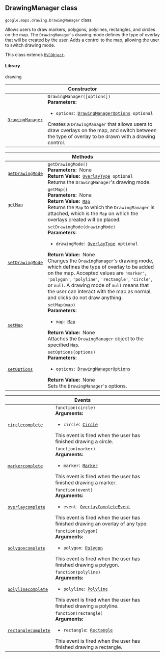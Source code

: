 
<devsite-heading text=" DrawingManager class" for="DrawingManager" level="h2" link="" toc="" back-to-top=""><h2 id="DrawingManager" is-upgraded="">DrawingManager class</h2></devsite-heading>
<p>
<code translate="no" dir="ltr"><span itemprop="path">google.maps.drawing</span>.<span itemprop="name">DrawingManager</span></code>
class
</p>
<p>Allows users to draw markers, polygons, polylines, rectangles, and circles on the map. The <code translate="no" dir="ltr">DrawingManager</code>'s drawing mode defines the type of overlay that will be created by the user. Adds a control to the map, allowing the user to switch drawing mode.</p>
<p>This class extends
<code translate="no" dir="ltr"><a href="MVCObject.md">MVCObject</a></code>.
</p>
<devsite-heading text="Library" for="library" level="h4" link=""><h4 is-upgraded="" id="library">Library</h4></devsite-heading>
<p>drawing</p>
<div class="devsite-table-wrapper"><table class="constructors responsive" summary="class DrawingManager - Constructor">
<thead>
<tr><th colspan="2" id="DrawingManager.constructor">Constructor</th>
</tr></thead>
<tbody>
<tr>
<td><code translate="no" dir="ltr"><a class="secret-link" href="#DrawingManager.constructor"><span>DrawingManager</span></a></code></td>
<td><div><code translate="no" dir="ltr">DrawingManager([options])</code></div>
<div class="desc"><strong>Parameters:</strong>&nbsp; <ul>
<li><code translate="no" dir="ltr">options</code>:&nbsp; <code translate="no" dir="ltr"><a href="DrawingManagerOptions.md">DrawingManagerOptions</a> <span class="optional-type-annotation">optional</span></code></li>
</ul></div>
<div class="desc">Creates a <code translate="no" dir="ltr">DrawingManager</code> that allows users to draw overlays on the map, and switch between the type of overlay to be drawn with a drawing control.</div></td>
</tr>
</tbody>
</table></div>
<div class="devsite-table-wrapper"><table class="methods responsive" summary="class DrawingManager - Methods">
<thead>
<tr><th colspan="2">Methods</th>
</tr></thead>
<tbody>
<tr id="DrawingManager.getDrawingMode">
<td itemprop="property"><code translate="no" dir="ltr"><a class="secret-link" href="#DrawingManager.getDrawingMode"><span>getDrawingMode</span></a></code></td>
<td><div><code translate="no" dir="ltr">getDrawingMode()</code></div>
<div class="desc"><strong>Parameters:</strong>&nbsp; None</div>
<div class="desc"><strong>Return Value:</strong>&nbsp; <code translate="no" dir="ltr"><a href="OverlayType.md">OverlayType</a> <span class="optional-type-annotation">optional</span></code></div>
<div class="desc">Returns the <code translate="no" dir="ltr">DrawingManager</code>'s drawing mode.</div></td>
</tr>
<tr id="DrawingManager.getMap">
<td itemprop="property"><code translate="no" dir="ltr"><a class="secret-link" href="#DrawingManager.getMap"><span>getMap</span></a></code></td>
<td><div><code translate="no" dir="ltr">getMap()</code></div>
<div class="desc"><strong>Parameters:</strong>&nbsp; None</div>
<div class="desc"><strong>Return Value:</strong>&nbsp; <code translate="no" dir="ltr"><a href="Map.md">Map</a></code></div>
<div class="desc">Returns the <code translate="no" dir="ltr">Map</code> to which the <code translate="no" dir="ltr">DrawingManager</code> is attached, which is the <code translate="no" dir="ltr">Map</code> on which the overlays created will be placed.</div></td>
</tr>
<tr id="DrawingManager.setDrawingMode">
<td itemprop="property"><code translate="no" dir="ltr"><a class="secret-link" href="#DrawingManager.setDrawingMode"><span>setDrawingMode</span></a></code></td>
<td><div><code translate="no" dir="ltr">setDrawingMode(drawingMode)</code></div>
<div class="desc"><strong>Parameters:</strong>&nbsp; <ul>
<li><code translate="no" dir="ltr">drawingMode</code>:&nbsp; <code translate="no" dir="ltr"><a href="OverlayType.md">OverlayType</a> <span class="optional-type-annotation">optional</span></code></li>
</ul></div>
<div class="desc"><strong>Return Value:</strong>&nbsp; None</div>
<div class="desc">Changes the <code translate="no" dir="ltr">DrawingManager</code>'s drawing mode, which defines the type of overlay to be added on the map. Accepted values are <code translate="no" dir="ltr">'marker'</code>, <code translate="no" dir="ltr">'polygon'</code>, <code translate="no" dir="ltr">'polyline'</code>, <code translate="no" dir="ltr">'rectangle'</code>, <code translate="no" dir="ltr">'circle'</code>, or <code translate="no" dir="ltr">null</code>. A drawing mode of <code translate="no" dir="ltr">null</code> means that the user can interact with the map as normal, and clicks do not draw anything.</div></td>
</tr>
<tr id="DrawingManager.setMap">
<td itemprop="property"><code translate="no" dir="ltr"><a class="secret-link" href="#DrawingManager.setMap"><span>setMap</span></a></code></td>
<td><div><code translate="no" dir="ltr">setMap(map)</code></div>
<div class="desc"><strong>Parameters:</strong>&nbsp; <ul>
<li><code translate="no" dir="ltr">map</code>:&nbsp; <code translate="no" dir="ltr"><a href="Map.md">Map</a></code></li>
</ul></div>
<div class="desc"><strong>Return Value:</strong>&nbsp; None</div>
<div class="desc">Attaches the <code translate="no" dir="ltr">DrawingManager</code> object to the specified <code translate="no" dir="ltr">Map</code>.</div></td>
</tr>
<tr id="DrawingManager.setOptions">
<td itemprop="property"><code translate="no" dir="ltr"><a class="secret-link" href="#DrawingManager.setOptions"><span>setOptions</span></a></code></td>
<td><div><code translate="no" dir="ltr">setOptions(options)</code></div>
<div class="desc"><strong>Parameters:</strong>&nbsp; <ul>
<li><code translate="no" dir="ltr">options</code>:&nbsp; <code translate="no" dir="ltr"><a href="DrawingManagerOptions.md">DrawingManagerOptions</a></code></li>
</ul></div>
<div class="desc"><strong>Return Value:</strong>&nbsp; None</div>
<div class="desc">Sets the <code translate="no" dir="ltr">DrawingManager</code>'s options.</div></td>
</tr>
</tbody>
</table></div>
<div class="devsite-table-wrapper"><table class="details responsive" summary="class DrawingManager - Events">
<thead>
<tr><th colspan="2">Events</th>
</tr></thead>
<tbody>
<tr id="DrawingManager.circlecomplete">
<td itemprop="property"><code translate="no" dir="ltr"><a class="secret-link" href="#DrawingManager.circlecomplete"><span>circlecomplete</span></a></code></td>
<td><div><code translate="no" dir="ltr">function(circle)</code></div>
<div class="desc"><strong>Arguments:</strong>&nbsp; <ul>
<li><code translate="no" dir="ltr">circle</code>:&nbsp; <code translate="no" dir="ltr"><a href="Circle.md">Circle</a></code></li>
</ul></div>
<div class="desc">This event is fired when the user has finished drawing a circle.</div></td>
</tr>
<tr id="DrawingManager.markercomplete">
<td itemprop="property"><code translate="no" dir="ltr"><a class="secret-link" href="#DrawingManager.markercomplete"><span>markercomplete</span></a></code></td>
<td><div><code translate="no" dir="ltr">function(marker)</code></div>
<div class="desc"><strong>Arguments:</strong>&nbsp; <ul>
<li><code translate="no" dir="ltr">marker</code>:&nbsp; <code translate="no" dir="ltr"><a href="Marker.md">Marker</a></code></li>
</ul></div>
<div class="desc">This event is fired when the user has finished drawing a marker.</div></td>
</tr>
<tr id="DrawingManager.overlaycomplete">
<td itemprop="property"><code translate="no" dir="ltr"><a class="secret-link" href="#DrawingManager.overlaycomplete"><span>overlaycomplete</span></a></code></td>
<td><div><code translate="no" dir="ltr">function(event)</code></div>
<div class="desc"><strong>Arguments:</strong>&nbsp; <ul>
<li><code translate="no" dir="ltr">event</code>:&nbsp; <code translate="no" dir="ltr"><a href="OverlayCompleteEvent.md">OverlayCompleteEvent</a></code></li>
</ul></div>
<div class="desc">This event is fired when the user has finished drawing an overlay of any type.</div></td>
</tr>
<tr id="DrawingManager.polygoncomplete">
<td itemprop="property"><code translate="no" dir="ltr"><a class="secret-link" href="#DrawingManager.polygoncomplete"><span>polygoncomplete</span></a></code></td>
<td><div><code translate="no" dir="ltr">function(polygon)</code></div>
<div class="desc"><strong>Arguments:</strong>&nbsp; <ul>
<li><code translate="no" dir="ltr">polygon</code>:&nbsp; <code translate="no" dir="ltr"><a href="Polygon.md">Polygon</a></code></li>
</ul></div>
<div class="desc">This event is fired when the user has finished drawing a polygon.</div></td>
</tr>
<tr id="DrawingManager.polylinecomplete">
<td itemprop="property"><code translate="no" dir="ltr"><a class="secret-link" href="#DrawingManager.polylinecomplete"><span>polylinecomplete</span></a></code></td>
<td><div><code translate="no" dir="ltr">function(polyline)</code></div>
<div class="desc"><strong>Arguments:</strong>&nbsp; <ul>
<li><code translate="no" dir="ltr">polyline</code>:&nbsp; <code translate="no" dir="ltr"><a href="Polyline.md">Polyline</a></code></li>
</ul></div>
<div class="desc">This event is fired when the user has finished drawing a polyline.</div></td>
</tr>
<tr id="DrawingManager.rectanglecomplete">
<td itemprop="property"><code translate="no" dir="ltr"><a class="secret-link" href="#DrawingManager.rectanglecomplete"><span>rectanglecomplete</span></a></code></td>
<td><div><code translate="no" dir="ltr">function(rectangle)</code></div>
<div class="desc"><strong>Arguments:</strong>&nbsp; <ul>
<li><code translate="no" dir="ltr">rectangle</code>:&nbsp; <code translate="no" dir="ltr"><a href="Rectangle.md">Rectangle</a></code></li>
</ul></div>
<div class="desc">This event is fired when the user has finished drawing a rectangle.</div></td>
</tr>
</tbody>
</table></div>
